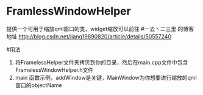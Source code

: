 # FramlessWindowHelper

提供一个可用于缩放qml窗口的类，widget缩放可以前往 #一去丶二三里 的博客地址 http://blog.csdn.net/liang19890820/article/details/50557240

#用法
1. 将FramelessHelper文件夹拷贝到你的目录，然后在main.cpp文件中包含FramelessWindowHelper.h文件
2. main 函数示例，addWindow是关键，MainWindow为你想要进行缩放的qml窗口的objectName
